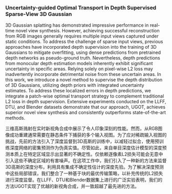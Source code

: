 ### Uncertainty-guided Optimal Transport in Depth Supervised Sparse-View 3D Gaussian

3D Gaussian splatting has demonstrated impressive performance in real-time novel view synthesis. However, achieving successful reconstruction from RGB images generally requires multiple input views captured under static conditions. To address the challenge of sparse input views, previous approaches have incorporated depth supervision into the training of 3D Gaussians to mitigate overfitting, using dense predictions from pretrained depth networks as pseudo-ground truth. Nevertheless, depth predictions from monocular depth estimation models inherently exhibit significant uncertainty in specific areas. Relying solely on pixel-wise L2 loss may inadvertently incorporate detrimental noise from these uncertain areas. In this work, we introduce a novel method to supervise the depth distribution of 3D Gaussians, utilizing depth priors with integrated uncertainty estimates. To address these localized errors in depth predictions, we integrate a patch-wise optimal transport strategy to complement traditional L2 loss in depth supervision. Extensive experiments conducted on the LLFF, DTU, and Blender datasets demonstrate that our approach, UGOT, achieves superior novel view synthesis and consistently outperforms state-of-the-art methods.

三维高斯溅射在实时新视角合成中展示了令人印象深刻的性能。然而，从RGB图像成功重建通常需要在静态条件下捕获的多个输入视图。为了应对稀疏输入视图的挑战，先前的方法引入了深度监督到3D高斯的训练中，以减轻过拟合，使用预训练深度网络的密集预测作为伪真实值。尽管如此，来自单目深度估计模型的深度预测本质上在特定区域显示出显著的不确定性。仅依赖逐像素L2损失可能会无意中引入这些不确定区域的有害噪声。在这项工作中，我们引入了一种新的方法来监督3D高斯的深度分布，利用具有集成不确定性估计的深度先验。为了解决深度预测中这些局部错误，我们整合了一种基于块的最优传输策略，以补充传统的L2损失进行深度监督。在LLFF、DTU和Blender数据集上进行的广泛实验表明，我们的方法UGOT实现了优越的新视角合成，并一致超越了最先进的方法。
